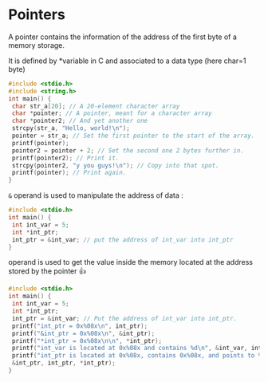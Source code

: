 # Pointers

A pointer contains the information of the address of the first byte of a memory storage.

It is defined by \*variable in C and associated to a data type (here char=1 byte)

```c
#include <stdio.h>
#include <string.h>
int main() {
 char str_a[20]; // A 20-element character array
 char *pointer; // A pointer, meant for a character array
 char *pointer2; // And yet another one
 strcpy(str_a, "Hello, world!\n");
 pointer = str_a; // Set the first pointer to the start of the array.
 printf(pointer);
 pointer2 = pointer + 2; // Set the second one 2 bytes further in.
 printf(pointer2); // Print it.
 strcpy(pointer2, "y you guys!\n"); // Copy into that spot.
 printf(pointer); // Print again.
}
```

`&` operand is used to manipulate the address of data :&#x20;

```c
#include <stdio.h>
int main() {
 int int_var = 5;
 int *int_ptr;
 int_ptr = &int_var; // put the address of int_var into int_ptr
}
```

operand is used to get the value inside the memory located at the address stored by the pointer :thumbsup:

```c
#include <stdio.h>
int main() {
 int int_var = 5;
 int *int_ptr;
 int_ptr = &int_var; // Put the address of int_var into int_ptr.
 printf("int_ptr = 0x%08x\n", int_ptr);
 printf("&int_ptr = 0x%08x\n", &int_ptr);
 printf("*int_ptr = 0x%08x\n\n", *int_ptr);
 printf("int_var is located at 0x%08x and contains %d\n", &int_var, int_var);
 printf("int_ptr is located at 0x%08x, contains 0x%08x, and points to %d\n\n",
 &int_ptr, int_ptr, *int_ptr);
}
```

